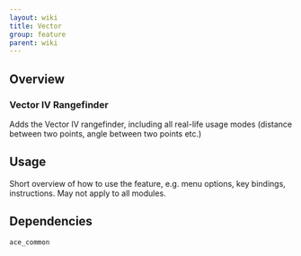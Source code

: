 ```yaml
---
layout: wiki
title: Vector
group: feature
parent: wiki
---
```


## Overview

### Vector IV Rangefinder
Adds the Vector IV rangefinder, including all real-life usage modes (distance between two points, angle between two points etc.)


## Usage

Short overview of how to use the feature, e.g. menu options, key bindings, 
instructions. May not apply to all modules.


## Dependencies

`ace_common`
